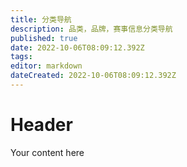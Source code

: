 ```yaml
---
title: 分类导航
description: 品类，品牌，赛事信息分类导航
published: true
date: 2022-10-06T08:09:12.392Z
tags: 
editor: markdown
dateCreated: 2022-10-06T08:09:12.392Z
---
```


# Header
Your content here